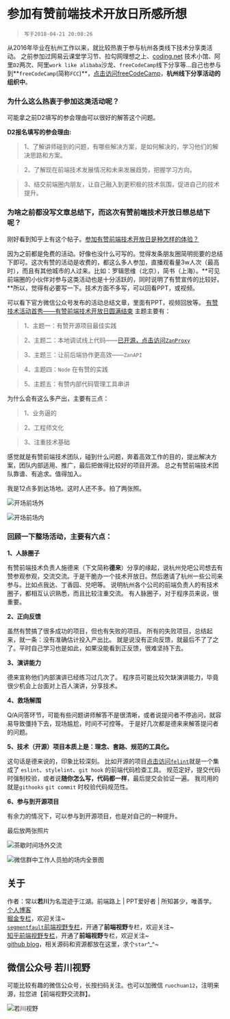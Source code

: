 # 参加有赞前端技术开放日所感所想

>`写于2018-04-21 20:08:26`

从2016年毕业在杭州工作以来，就比较热衷于参与杭州各类线下技术分享类活动。
之前参加过网易云课堂学习节、拉勾网理想之上、[coding.net](https://coding.net/) 技术小馆、阿里`D2`两次、阿里`work like alibaba`沙龙、`freeCodeCamp`线下分享等...自己也参与到**`freeCodeCamp`(简称`FCC`)**，[点击访问freeCodeCamp](https://freecodecamp.cn/)，**杭州线下分享活动的组织中**。

### 为什么这么热衷于参加这类活动呢？

可能拿之前D2填写的参会理由可以很好的解答这个问题。

**D2报名填写的参会理由:**
>
>1、了解讲师碰到的问题，有哪些解决方案，是如何解决的，学习他们的解决思路和方案。

>2、了解现在前端技术发展情况和未来发展趋势，把握学习方向。

>3、结交前端圈内朋友，让自己融入到更积极的技术氛围，促进自己的技术提升。

### 为啥之前都没写文章总结下，而这次有赞前端技术开放日想总结下呢？

刚好看到知乎上有这个帖子。[参加有赞前端技术开放日是种怎样的体验？](https://www.zhihu.com/question/274150609)

因为之前都是免费的活动。好像也没什么可写的。觉得发条朋友圈简明扼要的总结下即可。这次有赞的活动是收费的，都这么多人参加，直播观看量3w人次（最高时），而且有其他城市的人过来。比如：罗辑思维（北京），简书（上海）。**可见前端圈的小伙伴对参与这类活动也是十分活跃的，同时说明了有赞宣传的比较好。**所以，觉得有必要写一下。技术方面不多写，可以回看PPT，或视频。

可以看下官方微信公众号发布的活动总结文章，里面有PPT，视频回放等。
[有赞技术活动首秀——有赞前端技术开放日圆满结束](https://mp.weixin.qq.com/s/9FIESH8rGaV0JPR1lMgUTQ)
主题主要有：
>
>1、主题一：有赞开源项目最佳实践

>2、主题二：本地调试线上代码——[已开源，点击访问`ZanProxy`](https://github.com/youzan/zan-proxy)

>3、主题三：让前后端协作更高效——`ZanAPI`

>4、主题四：`Node` 在有赞的实践

>5、主题五：有赞内部代码管理工具串讲

为什么会有这么多产出，主要有三点：
>1、业务逼的

>2、工程师文化

>3、注重技术基础

感觉就是有赞前端技术团队，碰到什么问题，奔着高效工作的目的，提出解决方案，团队内部适用、推广，最后把做得比较好的项目开源。
总之有赞前端技术团队靠谱、有追求。值得加入。

我是12点多到达场地。这时人还不多。拍了两张照。

![开场前场外](./first-1.jpg)

![开场前场内](./first-2.jpg)

### 回顾一下整场活动，主要有六点：

**1、人脉圈子**

有赞前端技术负责人施德来（下文简称**德来**）分享的缘起，说杭州兑吧公司想去有赞参观参观，交流交流。于是干脆办一个技术开放日。然后邀请了杭州一些公司来参与。比如点我达、丁香园、兑吧等。
说明杭州各个公司的前端负责人的有技术圈子，都相互认识熟悉，而且比较注重交流。
有人脉圈子，对于程序员来说，很重要。

**2、正向反馈**

虽然有赞搞了很多成功的项目，但也有失败的项目。
所有的失败项目，总结起来，就一条：没有准确估计投入产出比。
就是说没有正向反馈，就最后不了了之了。平时自己学习也是如此，如果没能看到正反馈，很难坚持下去。

**3、演讲能力**

德来宣称他们内部演讲已经练习过几次了。
程序员可能比较欠缺演讲能力，毕竟很少机会上台面对上百人演讲，分享技术。

**4、救场解围**

Q/A问答环节，可能有些问题讲师解答不是很清晰，或者说提问者不停追问，就容易导致僵持下去，现场尴尬，时间不可控等。
于是好几次都是德来来解答提问者的问题。

**5、技术（开源）项目本质上是：理念、套路、规范的工具化。**

这句话是德来说的，印象比较深刻。
比如开源的项目[点击访问`felint`](https://github.com/youzan/felint)就是一个集成了 `eslint`、`stylelint`、`git hook` 的前端代码检查工具。
规范定好，提交代码时强制校验，或者说**随你怎么写，代码都一样**，最后提交会验证一遍。
我司用的就是`githooks` `git commit` 时校验代码规范性。

**6、参与到开源项目**

有余力的情况下，可以参与到开源项目，也是对自己的一种提升。

最后放两张照片

![茶歇时间场外交流](./rest-time.jpg)

![微信群中工作人员拍的场内全景图](./full.jpg)


## 关于

作者：常以**若川**为名混迹于江湖。前端路上 | PPT爱好者 | 所知甚少，唯善学。<br>
[个人博客](https://lxchuan12.github.io/)<br>
[掘金专栏](https://juejin.im/user/57974dc55bbb500063f522fd/posts)，欢迎关注~<br>
[`segmentfault`前端视野专栏](https://segmentfault.com/blog/lxchuan12)，开通了**前端视野**专栏，欢迎关注~<br>
[知乎前端视野专栏](https://zhuanlan.zhihu.com/lxchuan12)，开通了**前端视野**专栏，欢迎关注~<br>
[github blog](https://github.com/lxchuan12/blog)，相关源码和资源都放在这里，求个`star`^_^~

## 微信公众号  若川视野

可能比较有趣的微信公众号，长按扫码关注。也可以加微信 `ruochuan12`，注明来源，拉您进【前端视野交流群】。

![若川视野](../about/wechat-official-accounts-mini.jpg)
